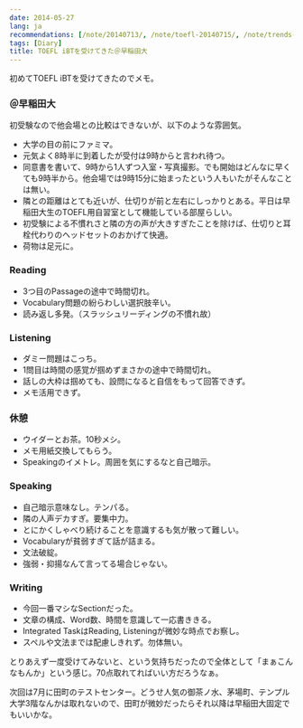 ```yaml
---
date: 2014-05-27
lang: ja
recommendations: [/note/20140713/, /note/toefl-20140715/, /note/trends-in-real-world-recommender-systems-2017/]
tags: [Diary]
title: TOEFL iBTを受けてきた＠早稲田大
---
```


初めてTOEFL iBTを受けてきたのでメモ。

<!--more-->

### ＠早稲田大

初受験なので他会場との比較はできないが、以下のような雰囲気。

- 大学の目の前にファミマ。
- 元気よく8時半に到着したが受付は9時からと言われ待つ。
- 同意書を書いて、9時から1人ずつ入室・写真撮影。でも開始はどんなに早くても9時半から。他会場では9時15分に始まったという人もいたがそんなことは無い。
- 隣との距離はとても近いが、仕切りが前と左右にしっかりとある。平日は早稲田大生のTOEFL用自習室として機能している部屋らしい。
- 初受験による不慣れさと隣の方の声が大きすぎたことを除けば、仕切りと耳栓代わりのヘッドセットのおかげて快適。
- 荷物は足元に。

### Reading

- 3つ目のPassageの途中で時間切れ。
- Vocabulary問題の紛らわしい選択肢辛い。
- 読み返し多発。（スラッシュリーディングの不慣れ故）

### Listening

- ダミー問題はこっち。
- 1問目は時間の感覚が掴めずまさかの途中で時間切れ。
- 話しの大枠は掴めても、設問になると自信をもって回答できず。
- メモ活用できず。

### 休憩

- ウイダーとお茶。10秒メシ。
- メモ用紙交換してもらう。
- Speakingのイメトレ。周囲を気にするなと自己暗示。

### Speaking

- 自己暗示意味なし。テンパる。
- 隣の人声デカすぎ。要集中力。
- とにかくしゃべり続けることを意識するも気が散って難しい。
- Vocabularyが貧弱すぎて話が詰まる。
- 文法破綻。
- 強弱・抑揚なんて言ってる場合じゃない。

### Writing

- 今回一番マシなSectionだった。
- 文章の構成、Word数、時間を意識して一応書ききる。
- Integrated TaskはReading, Listeningが微妙な時点でお察し。
- スペルや文法までは配慮しきれず。勿体無い。


とりあえず一度受けてみないと、という気持ちだったので全体として「まぁこんなもんか」という感じ。70点取れてればいい方だろうなぁ。

次回は7月に田町のテストセンター。どうせ人気の御茶ノ水、茅場町、テンプル大学3階なんかは取れないので、田町が微妙だったらそれ以降は早稲田大固定でもいいかな。
